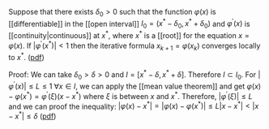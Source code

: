 Suppose that there exists $\delta_{0}> 0$ such that the function $\varphi(x)$ is [[differentiable]] in the [[open interval]] $I_{0} = (x^{*}-\delta_{0},x^{*}+\delta_0)$ and $\varphi^{'}(x)$ is [[continuity|continuous]] at $x^{*}$, where $x^{*}$ is a [[root]] for the equation $x =\varphi(x)$. If $|\varphi^{'}(x^{*})|<1$ then the iterative formula $x_{k+1} = \varphi(x_k)$ converges locally to $x^{*}$.  ([pdf](zotero://open-pdf/library/items/X3UESHXG?page=34&annotation=J5C4PV2R))

Proof: We can take $\delta_{0}>\delta > 0$ and $I = [x^{*}-\delta,x^{*}+\delta]$. Therefore $I \subset I_0$. For $|\varphi^{'}(x)| \leq L \leq 1$ $\forall x \in I$, we can apply the [[mean value theorem]] and get $\varphi (x) - \varphi (x^{*}) = \varphi^{'}(\xi)(x-x^{*})$  where $\xi$ is between $x$ and $x^{*}$. Therefore, $|\varphi^{'}(\xi)| \leq L$ and we can proof the inequality: $|\varphi (x)-x^{*}| = |\varphi (x) -\varphi (x^{*})|\leq L|x-x^{*}|<|x-x^{*}| \leq \delta$  ([pdf](zotero://open-pdf/library/items/X3UESHXG?page=35&annotation=XF2CRQRM))